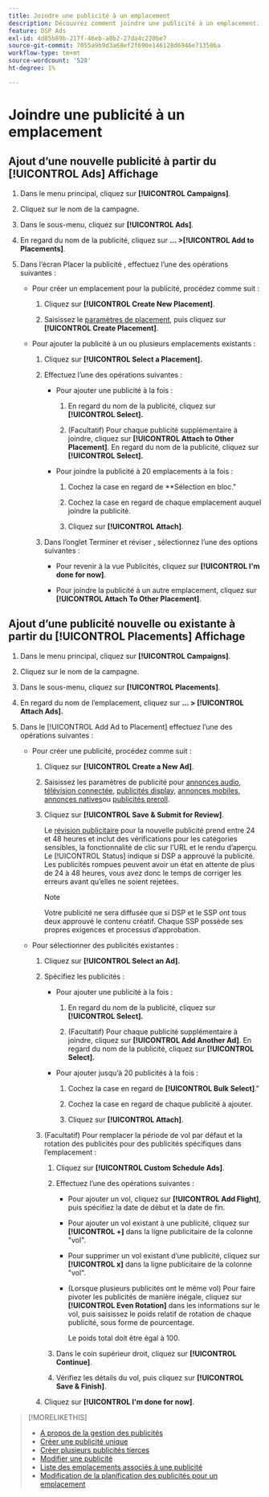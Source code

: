 ```yaml
---
title: Joindre une publicité à un emplacement
description: Découvrez comment joindre une publicité à un emplacement.
feature: DSP Ads
exl-id: 4d85b89b-217f-46eb-a8b2-27da4c220be7
source-git-commit: 7055a9b9d3a68ef2f690e146128d6946e713586a
workflow-type: tm+mt
source-wordcount: '528'
ht-degree: 1%

---
```


# Joindre une publicité à un emplacement

## Ajout d’une nouvelle publicité à partir du [!UICONTROL Ads] Affichage

1. Dans le menu principal, cliquez sur **[!UICONTROL Campaigns]**.

1. Cliquez sur le nom de la campagne.

1. Dans le sous-menu, cliquez sur **[!UICONTROL Ads]**.

1. En regard du nom de la publicité, cliquez sur  **... >[!UICONTROL Add to Placements]**.

1. Dans l’écran Placer la publicité , effectuez l’une des opérations suivantes :

   * Pour créer un emplacement pour la publicité, procédez comme suit :

      1. Cliquez sur **[!UICONTROL Create New Placement]**.

      1. Saisissez le [paramètres de placement](/help/dsp/campaign-management/placements/placement-settings.md), puis cliquez sur **[!UICONTROL Create Placement]**.
   * Pour ajouter la publicité à un ou plusieurs emplacements existants :

      1. Cliquez sur **[!UICONTROL Select a Placement].**

      1. Effectuez l’une des opérations suivantes :

         * Pour ajouter une publicité à la fois :

            1. En regard du nom de la publicité, cliquez sur **[!UICONTROL Select].**

            1. (Facultatif) Pour chaque publicité supplémentaire à joindre, cliquez sur **[!UICONTROL Attach to Other Placement]**. En regard du nom de la publicité, cliquez sur **[!UICONTROL Select].**
         * Pour joindre la publicité à 20 emplacements à la fois :

            1. Cochez la case en regard de **Sélection en bloc.&quot;

            1. Cochez la case en regard de chaque emplacement auquel joindre la publicité.

            1. Cliquez sur **[!UICONTROL Attach]**.
      1. Dans l’onglet Terminer et réviser , sélectionnez l’une des options suivantes :

         * Pour revenir à la vue Publicités, cliquez sur **[!UICONTROL I'm done for now]**.

         * Pour joindre la publicité à un autre emplacement, cliquez sur **[!UICONTROL Attach To Other Placement]**.




## Ajout d’une publicité nouvelle ou existante à partir du [!UICONTROL Placements] Affichage

1. Dans le menu principal, cliquez sur **[!UICONTROL Campaigns]**.

1. Cliquez sur le nom de la campagne.

1. Dans le sous-menu, cliquez sur **[!UICONTROL Placements]**.

1. En regard du nom de l’emplacement, cliquez sur  **... > [!UICONTROL Attach Ads].**

1. Dans le [!UICONTROL Add Ad to Placement] effectuez l’une des opérations suivantes :

   * Pour créer une publicité, procédez comme suit :

      1. Cliquez sur **[!UICONTROL Create a New Ad]**.

      1. Saisissez les paramètres de publicité pour [annonces audio](ad-settings-audio.md), [télévision connectée](ad-settings-connected-tv.md), [publicités display](ad-settings-display.md), [annonces mobiles](ad-settings-mobile.md), [annonces natives](ad-settings-native.md)ou [publicités preroll](ad-settings-pre-roll.md).

      1. Cliquez sur **[!UICONTROL Save & Submit for Review]**.

         Le [révision publicitaire](ad-about.md) pour la nouvelle publicité prend entre 24 et 48 heures et inclut des vérifications pour les catégories sensibles, la fonctionnalité de clic sur l’URL et le rendu d’aperçu. Le [!UICONTROL Status] indique si DSP a approuvé la publicité. Les publicités rompues peuvent avoir un état en attente de plus de 24 à 48 heures, vous avez donc le temps de corriger les erreurs avant qu’elles ne soient rejetées.

         >[!NOTE]
         >
         >Votre publicité ne sera diffusée que si DSP et le SSP ont tous deux approuvé le contenu créatif. Chaque SSP possède ses propres exigences et processus d’approbation.
   * Pour sélectionner des publicités existantes :

      1. Cliquez sur **[!UICONTROL Select an Ad].**

      1. Spécifiez les publicités :

         * Pour ajouter une publicité à la fois :

            1. En regard du nom de la publicité, cliquez sur **[!UICONTROL Select].**

            1. (Facultatif) Pour chaque publicité supplémentaire à joindre, cliquez sur **[!UICONTROL Add Another Ad]**. En regard du nom de la publicité, cliquez sur **[!UICONTROL Select].**
         * Pour ajouter jusqu’à 20 publicités à la fois :

            1. Cochez la case en regard de **[!UICONTROL Bulk Select]**.&quot;

            1. Cochez la case en regard de chaque publicité à ajouter.

            1. Cliquez sur **[!UICONTROL Attach]**.
      1. (Facultatif) Pour remplacer la période de vol par défaut et la rotation des publicités pour des publicités spécifiques dans l’emplacement :

         1. Cliquez sur **[!UICONTROL Custom Schedule Ads]**.

         1. Effectuez l’une des opérations suivantes :

            * Pour ajouter un vol, cliquez sur **[!UICONTROL Add Flight]**, puis spécifiez la date de début et la date de fin.

            * Pour ajouter un vol existant à une publicité, cliquez sur **[!UICONTROL +]** dans la ligne publicitaire de la colonne &quot;vol&quot;.

            * Pour supprimer un vol existant d’une publicité, cliquez sur **[!UICONTROL x]** dans la ligne publicitaire de la colonne &quot;vol&quot;.

            * (Lorsque plusieurs publicités ont le même vol) Pour faire pivoter les publicités de manière inégale, cliquez sur **[!UICONTROL Even Rotation]** dans les informations sur le vol, puis saisissez le poids relatif de rotation de chaque publicité, sous forme de pourcentage.

               Le poids total doit être égal à 100.
         1. Dans le coin supérieur droit, cliquez sur **[!UICONTROL Continue]**.

         1. Vérifiez les détails du vol, puis cliquez sur **[!UICONTROL Save & Finish]**.
      1. Cliquez sur **[!UICONTROL I'm done for now]**.






>[!MORELIKETHIS]
>
>* [A propos de la gestion des publicités](ad-about.md)
>* [Créer une publicité unique](ad-create.md)
>* [Créer plusieurs publicités tierces](ad-create-multiple.md)
>* [Modifier une publicité](ad-edit.md)
>* [Liste des emplacements associés à une publicité](ad-list-placements.md)
>* [Modification de la planification des publicités pour un emplacement](/help/dsp/campaign-management/placements/placement-edit-ad-schedule.md)

